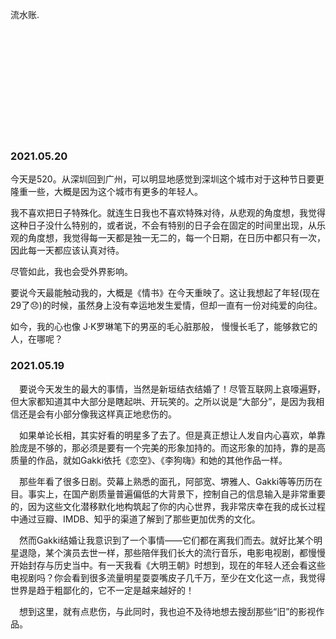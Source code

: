 流水账.

<br></br>
<br></br>
<br></br>
<br></br>
<br></br>

### 2021.05.20

  今天是520。从深圳回到广州，可以明显地感觉到深圳这个城市对于这种节日要更隆重一些，大概是因为这个城市有更多的年轻人。

  我不喜欢把日子特殊化。就连生日我也不喜欢特殊对待，从悲观的角度想，我觉得这种日子没什么特别的，或者说，不会有特别的日子会在固定的时间里出现，从乐观的角度想，我觉得每一天都是独一无二的，每一个日期，在日历中都只有一次，因此每一天都应该认真对待。

  尽管如此，我也会受外界影响。

  要说今天最能触动我的，大概是《情书》在今天重映了。这让我想起了年轻(现在29了😞)的时候，虽然身上没有幸运地发生爱情，但却一直有一份对纯爱的向往。

  如今，我的心也像 J·K罗琳笔下的男巫的毛心脏那般， 慢慢长毛了，能够救它的人，在哪呢？



### 2021.05.19

&emsp;要说今天发生的最大的事情，当然是新垣结衣结婚了！尽管互联网上哀嚎遍野，但大家都知道其中大部分是瞎起哄、开玩笑的。之所以说是“大部分”，是因为我相信还是会有小部分像我这样真正地悲伤的。

&emsp;如果单论长相，其实好看的明星多了去了。但是真正想让人发自内心喜欢，单靠脸庞是不够的，那必须是要有一个完美的形象加持的。而这形象的加持，靠的是高质量的作品，就如Gakki依托《恋空》、《李狗嗨》和她的其他作品一样。

&emsp;那些年看了很多日剧。荧幕上熟悉的面孔，阿部宽、堺雅人、Gakki等等历历在目。事实上，在国产剧质量普遍偏低的大背景下，控制自己的信息输入是非常重要的，因为这些文化潜移默化地构筑起了你的内心世界，我非常庆幸在我的成长过程中通过豆瓣、IMDB、知乎的渠道了解到了那些更加优秀的文化。

&emsp;然而Gakki结婚让我意识到了一个事情——它们都在离我们而去。就好比某个明星退隐，某个演员去世一样，那些陪伴我们长大的流行音乐，电影电视剧，都慢慢开始封存与历史当中。有一天我看《大明王朝》时想到，现在的年轻人还会看这些电视剧吗？你会看到很多流量明星耍耍嘴皮子几千万，至少在文化这一点，我觉得世界是趋于粗鄙化的，它不一定是越来越好的！

&emsp;想到这里，就有点悲伤，与此同时，我也迫不及待地想去搜刮那些“旧”的影视作品。



